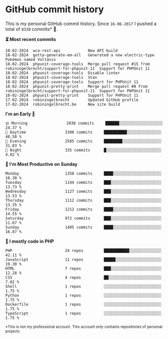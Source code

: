 # GitHub commit history
This is my personal GitHub commit history. Since <!--START_SECTION:first-commit-date-->`16-06-2017`<!--END_SECTION:first-commit-date--> I pushed a total of <!--START_SECTION:total-commit-count-->`8330`<!--END_SECTION:total-commit-count--> commits* 🎉.

<!--START_SECTION:most-recent-commits-->
**⏳ Most recent commits**
                                        
```text
18-02-2024  wca-rest-api            New API build
18-02-2024  gotta-generate-em-all   Generated a new electric-type Pokémon named Voltanix
18-02-2024  phpunit-coverage-tools  Merge pull request #15 from robiningelbrecht/support-for-phpunit-11  Support for PHPUnit 11
18-02-2024  phpunit-coverage-tools  Disable linter
18-02-2024  phpunit-coverage-tools  Stan
18-02-2024  phpunit-coverage-tools  Support for PHPUnit 11
18-02-2024  phpunit-pretty-print    Merge pull request #8 from robiningelbrecht/support-for-phpunit-11  Support for PHPUnit 11
18-02-2024  phpunit-pretty-print    Support for PHPUnit 11
17-02-2024  robiningelbrecht        Updated GitHub profile
17-02-2024  robiningelbrecht.be     New site build
```
<!--END_SECTION:most-recent-commits-->  

<!--START_SECTION:commits-per-day-time-->
**I&#039;m an Early 🐤**

```text
🌞 Morning                 2030 commits     ██████░░░░░░░░░░░░░░░░░░░   24.37 %
🌆 Daytime                 3380 commits     ██████████░░░░░░░░░░░░░░░   40.58 %
🌃 Evening                 2585 commits     ████████░░░░░░░░░░░░░░░░░   31.03 %
🌙 Night                   335 commits      █░░░░░░░░░░░░░░░░░░░░░░░░   4.02 %
```
<!--END_SECTION:commits-per-day-time-->  

<!--START_SECTION:commits-per-weekday-->
**📅 I&#039;m Most Productive on Sunday**

```text
Monday                    1358 commits     ████░░░░░░░░░░░░░░░░░░░░░   16.30 %
Tuesday                   1144 commits     ███░░░░░░░░░░░░░░░░░░░░░░   13.73 %
Wednesday                 1127 commits     ███░░░░░░░░░░░░░░░░░░░░░░   13.53 %
Thursday                  1112 commits     ███░░░░░░░░░░░░░░░░░░░░░░   13.35 %
Friday                    1212 commits     ████░░░░░░░░░░░░░░░░░░░░░   14.55 %
Saturday                  972 commits      ███░░░░░░░░░░░░░░░░░░░░░░   11.67 %
Sunday                    1405 commits     ████░░░░░░░░░░░░░░░░░░░░░   16.87 %
```
<!--END_SECTION:commits-per-weekday-->  

<!--START_SECTION:repos-per-language-->
**💬 I mostly code in PHP**

```text
PHP                       24 repos         ███████████░░░░░░░░░░░░░░   42.11 %
JavaScript                11 repos         █████░░░░░░░░░░░░░░░░░░░░   19.30 %
HTML                      7 repos          ███░░░░░░░░░░░░░░░░░░░░░░   12.28 %
CSS                       4 repos          ██░░░░░░░░░░░░░░░░░░░░░░░   7.02 %
Shell                     1 repos          ░░░░░░░░░░░░░░░░░░░░░░░░░   1.75 %
Python                    1 repos          ░░░░░░░░░░░░░░░░░░░░░░░░░   1.75 %
Dockerfile                1 repos          ░░░░░░░░░░░░░░░░░░░░░░░░░   1.75 %
TypeScript                1 repos          ░░░░░░░░░░░░░░░░░░░░░░░░░   1.75 %
```
<!--END_SECTION:repos-per-language-->  

<sub>*This is not my professional account. This account only contains repositories of personal projects</sub>

